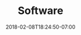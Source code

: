 ---
title: "Software"
description: "Short Description of what you can expect to find within these docs."
date: 2018-02-08T18:24:50-07:00
iconClass: 'icon-magnify2'
draft: false
fixedSidebar: false
menu: 
    mainmenu: 
        name: Software
---